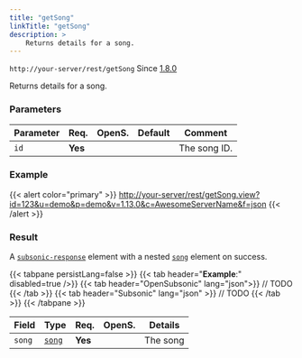 ```yaml
---
title: "getSong"
linkTitle: "getSong"
description: >
    Returns details for a song.
---
```


`http://your-server/rest/getSong` Since [1.8.0](../../subsonic-versions)

Returns details for a song.

### Parameters

| Parameter | Req. | OpenS. | Default | Comment |
| --- | --- | --- | --- | --- |
| `id` | **Yes** |   |    | The song ID. |

### Example

{{< alert color="primary" >}} <http://your-server/rest/getSong.view?id=123&u=demo&p=demo&v=1.13.0&c=AwesomeServerName&f=json> {{< /alert >}}

### Result

A [`subsonic-response`](../../responses/subsonic-response) element with a nested [`song`](../../responses/song) element on success.

{{< tabpane persistLang=false >}}
{{< tab header="**Example**:" disabled=true />}}
{{< tab header="OpenSubsonic" lang="json">}}
// TODO
{{< /tab >}}
{{< tab header="Subsonic" lang="json" >}}
// TODO
{{< /tab >}}
{{< /tabpane >}}

| Field |  Type | Req. | OpenS. | Details |
| --- | --- | --- | --- | --- |
| `song` | [`song`](../../responses/song) | **Yes** |     | The song |
